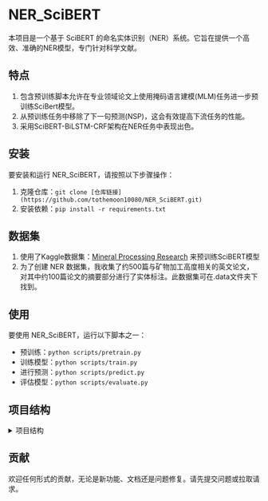 # NER_SciBERT
本项目是一个基于 SciBERT 的命名实体识别（NER）系统。它旨在提供一个高效、准确的NER模型，专门针对科学文献。

## 特点
1. 包含预训练脚本允许在专业领域论文上使用掩码语言建模(MLM)任务进一步预训练SciBert模型。
2. 从预训练任务中移除了下一句预测(NSP)，这会有效提高下流任务的性能。
3. 采用SciBERT-BiLSTM-CRF架构在NER任务中表现出色。

## 安装

要安装和运行 NER_SciBERT，请按照以下步骤操作：

1. 克隆仓库：`git clone [仓库链接](https://github.com/tothemoon10080/NER_SciBERT.git)`
2. 安装依赖：`pip install -r requirements.txt`

## 数据集
1. 使用了Kaggle数据集：[Mineral Processing Research](https://www.kaggle.com/datasets/tothemoon08/dataset-of-papers-in-mineral-processing
) 来预训练SciBERT模型
2. 为了创建 NER 数据集，我收集了约500篇与矿物加工高度相关的英文论文，对其中约100篇论文的摘要部分进行了实体标注。此数据集可在.data文件夹下找到。

## 使用

要使用 NER_SciBERT，运行以下脚本之一：
- 预训练：`python scripts/pretrain.py`
- 训练模型：`python scripts/train.py`
- 进行预测：`python scripts/predict.py`
- 评估模型：`python scripts/evaluate.py`

## 项目结构

<details>
<summary>项目结构</summary>

- NER_SciBERT/
  - data/
    - raw/
    - processed/
  - src/
    - models/
    - data/
    - utils/
  - scripts/
    - train.py
    - predict.py
    - evaluate.py
  - models/
  - logs/
  - requirements.txt
  - setup.py
  - README.md

</details>

## 贡献

欢迎任何形式的贡献，无论是新功能、文档还是问题修复。请先提交问题或拉取请求。

